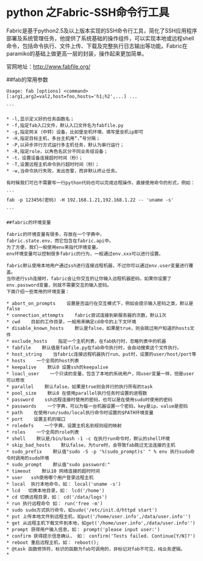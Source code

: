  # python 之Fabric-SSH命令行工具


Fabric是基于python2.5及以上版本实现的SSH命令行工具，简化了SSH应用程序部署及系统管理任务，他提供了系统基础的操作组件，可以实现本地或远程shell命令，包括命令执行、文件上传、下载及完整执行日志输出等功能。Fabric在paramiko的基础上做更高一层的封装，操作起来更加简单。

官网地址：http://www.fabfile.org/

##fab的常用参数
``````
Usage: fab [options] <command>[:arg1,arg2=val2,host=foo,hosts='h1;h2',...] ...

```

* -l,显示定义好的任务函数名；
* -f,指定fab入口文件，默认入口文件名为fabfile.py
* -g,指定网关（中转）设备，比如堡垒机环境，填写堡垒机ip即可
* -H,指定目标主机，多台主机用“，”号分隔；
* -P,以异步并行方式运行多主机任务，默认为串行运行；
* -R,指定role，以角色名区分不同业务组设备；
* -t，设置设备连接超时时间（秒）；
* -T,设置远程主机命令执行超时时间（秒）；
* -w,当命令执行失败，发出告警，而非默认终止任务。

有时候我们可已不需要写一行python代码也可以完成远程操作，直接使用命令的形式，例如：

```
fab -p 123456(密码) -H 192.168.1.21,192.168.1.22 -- 'uname -s'

```

##fabric的环境变量

fabric的环境变量有很多，存放在一个字典中，
fabric.state.env，而它包含在fabric.api中。
为了方便，我们一般使用env来指代环境变量。
env环境变量可以控制很多fabric的行为，一般通过env.xxx可以进行设置。
 
fabric默认使用本地用户通过ssh进行连接远程机器，不过你可以通过env.user变量进行覆盖。
当你进行ssh连接时，fabric会让你交互的让你输入远程机器密码，如果你设置了env.password变量，则就不需要交互的输入密码。
下面介绍一些常用的环境变量：

* abort_on_prompts    设置是否运行在交互模式下，例如会提示输入密码之类，默认是false
* connection_attempts    fabric尝试连接到新服务器的次数，默认1次
* cwd    目前的工作目录，一般用来确定cd命令的上下文环境
* disable_known_hosts    默认是false，如果是true，则会跳过用户知道的hosts文件
* exclude_hosts    指定一个主机列表，在fab执行时，忽略列表中的机器
* fabfile    默认值是fabfile.py在fab命令执行时，会自动搜索这个文件执行。
* host_string    当fabric连接远程机器执行run、put时，设置的user/host/port等
* hosts    一个全局的host列表
* keepalive    默认0 设置ssh的keepalive
* loacl_user    一个只读的变量，包含了本地的系统用户，同user变量一样，但是user可以修改
* parallel    默认false，如果是true则会并行的执行所有的task
* pool_size    默认0 在使用parallel执行任务时设置的进程数
* password    ssh远程连接时使用的密码，也可以是在使用sudo时使用的密码
* passwords    一个字典，可以为每一台机器设置一个密码，key是ip，value是密码
* path    在使用run/sudo/local执行命令时设置的$PATH环境变量
* port    设置主机的端口
* roledefs    一个字典，设置主机名到规则组的映射
* roles    一个全局的role列表
* shell    默认是/bin/bash -1 -c 在执行run命令时，默认的shell环境
* skip_bad_hosts    默认false，为ture时，会导致fab跳过无法连接的主机
* sudo_prefix    默认值"sudo -S -p '%(sudo_prompt)s' " % env 执行sudo命令时调用的sudo环境
* sudo_prompt    默认值"sudo password:"
* timeout    默认10 网络连接的超时时间
* user   ssh使用哪个用户登录远程主机
* local  执行本地命令，如： local('uname -s')
* lcd   切换本地目录，如： lcd('/home')
* cd 切换远程目录，如： cd('/data/logs')
* run 执行远程命令 如： run('free -m')
* sudo sudo方式执行命令，如sudo('/etc/init.d/httpd start')
* put 上传本地文件到远程主机，如put('/home/user.info',/data/user.info'')
* get 从远程主机下载文件到本地，如get('/home/user.info',/data/user.info'')
* prompt 获得用户输入信息，如： prompt('please input user:')
* confirm 获得提示信息确认， 如： confirm('Tests failed. Continue[Y/N]?')
* reboot 重启远程主机，如： reboot();
* @task 函数修饰符，标识的函数为fab可调用的，非标记对fab不可见，纯业务逻辑。
*  


